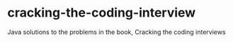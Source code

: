 # cracking-the-coding-interview
Java solutions to the problems in the book, Cracking  the coding interviews
